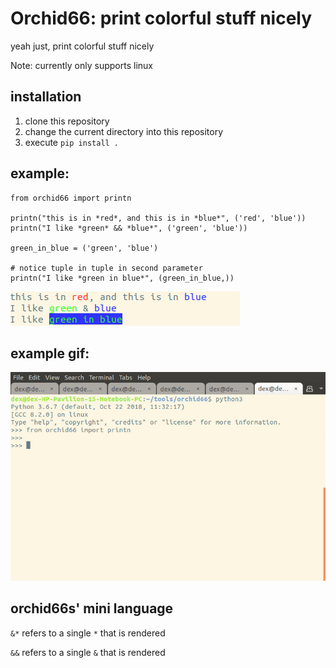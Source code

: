 # Orchid66: print colorful stuff nicely
yeah just, print colorful stuff nicely

Note: currently only supports linux

## installation

1. clone this repository
2. change the current directory into this repository
3. execute `pip install .`

## example:
```
from orchid66 import printn

printn("this is in *red*, and this is in *blue*", ('red', 'blue'))
printn("I like *green* && *blue*", ('green', 'blue'))

green_in_blue = ('green', 'blue')

# notice tuple in tuple in second parameter
printn("I like *green in blue*", (green_in_blue,))
```
![example output](exampleoutput.png)

## example gif:
![usage gif](usage_gif.gif)

## orchid66s' mini language

`&*` refers to a single `*` that is rendered

`&&` refers to a single `&` that is rendered
